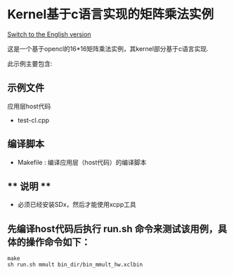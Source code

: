 Kernel基于c语言实现的矩阵乘法实例
================================
[Switch to the English version](./README.md)

这是一个基于opencl的16*16矩阵乘法实例，其kernel部分基于c语言实现. 

此示例主要包含:

示例文件
---------------------
应用层host代码

* test-cl.cpp

编译脚本
--------------------------------
* Makefile : 编译应用层（host代码）的编译脚本

** 说明 **
--------------------------------
* 必须已经安装SDx，然后才能使用xcpp工具 

先编译host代码后执行 **run.sh** 命令来测试该用例，具体的操作命令如下：
--------------------------------

```
make
sh run.sh mmult bin_dir/bin_mmult_hw.xclbin

```